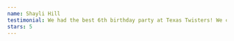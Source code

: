 ```yaml
---
name: Shayli Hill
testimonial: We had the best 6th birthday party at Texas Twisters! We could not be happier with our experience, and we would highly encourage everyone to book a party here!
stars: 5
---
```


